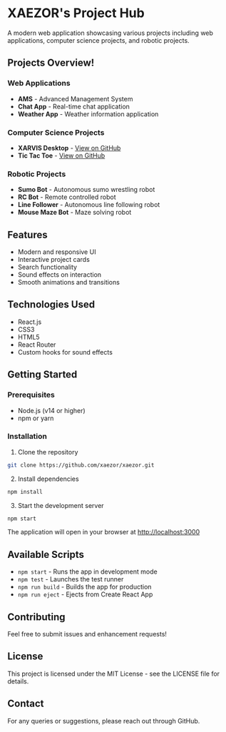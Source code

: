 # XAEZOR's Project Hub

A modern web application showcasing various projects including web applications, computer science projects, and robotic projects.

## Projects Overview!

### Web Applications
- **AMS** - Advanced Management System
- **Chat App** - Real-time chat application
- **Weather App** - Weather information application

### Computer Science Projects
- **XARVIS Desktop** - [View on GitHub](https://github.com/xaezor/XARVIS)
- **Tic Tac Toe** - [View on GitHub](https://github.com/xaezor/tictactoe)

### Robotic Projects
- **Sumo Bot** - Autonomous sumo wrestling robot
- **RC Bot** - Remote controlled robot
- **Line Follower** - Autonomous line following robot
- **Mouse Maze Bot** - Maze solving robot

## Features
- Modern and responsive UI
- Interactive project cards
- Search functionality
- Sound effects on interaction
- Smooth animations and transitions

## Technologies Used
- React.js
- CSS3
- HTML5
- React Router
- Custom hooks for sound effects

## Getting Started

### Prerequisites
- Node.js (v14 or higher)
- npm or yarn

### Installation
1. Clone the repository
```bash
git clone https://github.com/xaezor/xaezor.git
```

2. Install dependencies
```bash
npm install
```

3. Start the development server
```bash
npm start
```

The application will open in your browser at [http://localhost:3000](http://localhost:3000)

## Available Scripts

- `npm start` - Runs the app in development mode
- `npm test` - Launches the test runner
- `npm run build` - Builds the app for production
- `npm run eject` - Ejects from Create React App

## Contributing
Feel free to submit issues and enhancement requests!

## License
This project is licensed under the MIT License - see the LICENSE file for details.

## Contact
For any queries or suggestions, please reach out through GitHub.
